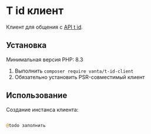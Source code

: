 # T id клиент

Клиент для общения с [API t id](https://developer.tbank.ru/docs/products/TID/w2w).

## Установка

Минимальная версия PHP: 8.3

1. Выполнить `composer require vanta/t-id-client`
2. Обязательно установить PSR-совместимый клиент

## Использование

Создание инстанса клиента:

```php

@todo заполнить

```

